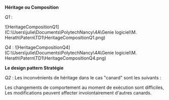 **Héritage ou Composition**

*Q1* : 

![HeritageCompositionQ1](C:\Users\julie\Documents\PolytechNancy\4A\Genie logiciel\M. Herath\Patern\TD1\HeritageCompositionQ1.png)

*Q4* : ![HeritageCompositionQ4](C:\Users\julie\Documents\PolytechNancy\4A\Genie logiciel\M. Herath\Patern\TD1\HeritageCompositionQ4.png)

**Le design pattern Stratégie**

*Q2* : Les inconvénients de héritage dans le cas "canard" sont les suivants : 

Les changements de comportement au moment de exécution sont difficiles, Les modifications peuvent affecter involontairement d'autres canards.

